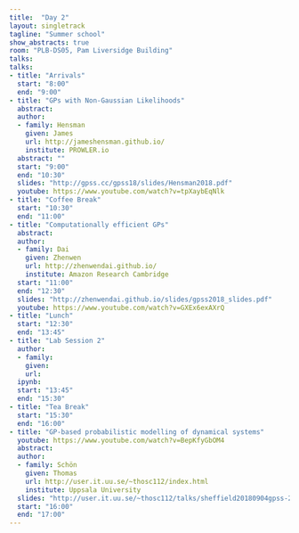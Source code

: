 ```yaml
---
title:  "Day 2"
layout: singletrack
tagline: "Summer school"
show_abstracts: true
room: "PLB-DS05, Pam Liversidge Building"
talks:
talks:
- title: "Arrivals"
  start: "8:00"
  end: "9:00"
- title: "GPs with Non-Gaussian Likelihoods"
  abstract:
  author:
  - family: Hensman
    given: James
    url: http://jameshensman.github.io/
    institute: PROWLER.io
  abstract: ""
  start: "9:00"
  end: "10:30"
  slides: "http://gpss.cc/gpss18/slides/Hensman2018.pdf"
  youtube: https://www.youtube.com/watch?v=tpXaybEqNlk
- title: "Coffee Break"
  start: "10:30"
  end: "11:00"
- title: "Computationally efficient GPs"
  abstract:
  author:
  - family: Dai
    given: Zhenwen
    url: http://zhenwendai.github.io/
    institute: Amazon Research Cambridge
  start: "11:00"
  end: "12:30"
  slides: "http://zhenwendai.github.io/slides/gpss2018_slides.pdf"
  youtube: https://www.youtube.com/watch?v=GXEx6exAXrQ
- title: "Lunch"
  start: "12:30"
  end: "13:45"
- title: "Lab Session 2"
  author:
  - family:
    given:
    url:
  ipynb:
  start: "13:45"
  end: "15:30"
- title: "Tea Break"
  start: "15:30"
  end: "16:00"
- title: "GP-based probabilistic modelling of dynamical systems"
  youtube: https://www.youtube.com/watch?v=BepKfyGbOM4
  abstract:
  author:
  - family: Schön
    given: Thomas
    url: http://user.it.uu.se/~thosc112/index.html
    institute: Uppsala University
  slides: "http://user.it.uu.se/~thosc112/talks/sheffield20180904gpss-2.pdf"
  start: "16:00"
  end: "17:00"
---
```


